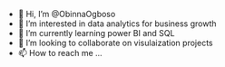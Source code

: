 - 👋 Hi, I’m @ObinnaOgboso
- 👀 I’m interested in data analytics for business growth
- 🌱 I’m currently learning power BI and SQL
- 💞️ I’m looking to collaborate on visulaization projects
- 📫 How to reach me ...

<!---
ObinnaOgboso/ObinnaOgboso is a ✨ special ✨ repository because its `README.md` (this file) appears on your GitHub profile.
You can click the Preview link to take a look at your changes.
--->
